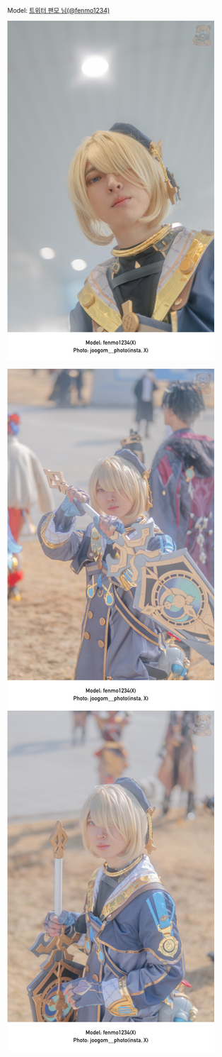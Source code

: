 ﻿---
dddd: 2024.02.17 일페
nickname: 팬모
sns_type: x
sns_id: fenmo1234
---

Model: <a href="https://x.com/fenmo1234" target="_blank">트위터 팬모 님(@fenmo1234)</a>

![DSC03643.jpg](/assets/img/2024/02-17/DSC03643.jpg)
<!-- ![DSC03666.jpg](/assets/img/2024/02-17/DSC03666.jpg) -->
![DSC03667.jpg](/assets/img/2024/02-17/DSC03667.jpg)
![DSC03680.jpg](/assets/img/2024/02-17/DSC03680.jpg)